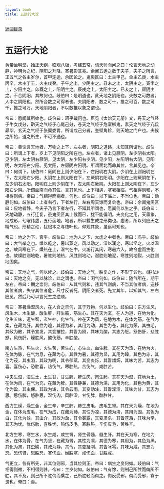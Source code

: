 ```yaml
---
layout: book
title: 五运行大论
---
```


[返回目录](./)

# 五运行大论

黄帝坐明堂，始正天纲，临观八极，考建五常，请天师而问之曰：论言天地之动静，神明为之纪，阴阳之升降，寒暑彰其兆。余闻五运之数于夫子，夫子之所言，正五气之各主岁尔，首甲定运，余因论之。鬼臾区曰：土主甲己，金主乙庚，水主丙辛，木主丁壬，火主戊癸。子午之上，少阴主之。丑未之上，太阴主之。寅申之上，少阳主之。卯酉之上，阳明主之。辰戌之上，太阳主之。巳亥之上，厥阴主之。不合阴阳，其故何也。歧伯曰：是明道也，此天地之阴阳也。夫数之可数者，人中之阴阳也，然所合数之可得者也。夫阴阳者，数之可十，推之可百，数之可千，推之可万。天地阴阳者，不以数推以象之谓也。

帝曰：愿闻其所始也。歧伯曰：昭乎哉问也。臣览《太始天元册》文，丹天之气经于牛女戊分，黅天之气经于心尾己分，苍天之气经于危室柳鬼，素天之气经于亢氐昴毕，玄天之气经于张翼娄胃。所谓戊己分者，奎壁角轸，则天地之门户也。夫候之所始，道之所生，不可不通也。

帝曰：善论言天地者，万物之上下，左右者，阴阳之道路，未知其所谓也。歧伯曰：所谓上下者，岁上下见阴阳之所在也。左右者，诸上见厥阴，左少阴右太阳。见少阴，左太阴右厥阴。见太阴，左少阳右少阴。见少阳，左阳明右大阴。见阳明，左太阳右少阳。见太阳，左厥阴右阳明。所谓面北而命其位，言其见也。帝曰：何谓下。歧伯曰：厥阴在上则少阳在下，左阳明右太阴。少阴在上则阳明在下，左太阳右少阳。太阴在上则太阳在下，左厥阴右阳明。少阳在上则厥阴在下，左少阴右太阳。阳明在上则少阴在下，左太阴右厥阴。太阳在上则太阴在下，左少阳右少阴。所谓面南而命其位，言其见也。上下相遘，寒暑相临，气相得则和，不相得则病。帝曰：气相得而病者，何也。歧伯曰：以下临上，不当位也。帝曰：动静何如。歧伯曰：上者右行，下者左行，左右周天馀而复会也。帝曰：余闻鬼臾区曰：应地者静。今夫子乃言下者左行，不知其所谓也，愿闻何以生之乎。歧伯曰：天地动静，五行迁复，虽鬼臾区其上候而已，犹不能徧明。夫变化之用，天垂象，地成形，七曜纬虚，五行丽地。地者，所以载生成之形类也。虚者，所以列应天之精气也。形精之动，犹根本之与枝叶也，仰观其象，虽远可知也。

帝曰：地之为下，否乎。歧伯曰：地为人之下，太虚之中者也。帝曰：冯乎。歧伯曰：大气举之也。燥以乾之，暑以蒸之，风以动之，湿以润之，寒以坚之，火以温之。故风寒在下，燥热在上，湿气在中，火游行其闲，寒暑六入，故令虚而生化也。故燥胜则地乾，暑胜则地热，风胜则地动，湿胜则地泥，寒胜则地裂，火胜则地固矣。

帝曰：天地之气，何以候之。歧伯曰：天地之气，胜复之作，不形于诊也。《脉法》曰：天地之变，无以脉诊，此之谓也。帝曰：闲气何如。歧伯曰：随气所在，期于左右。帝曰：期之柰何。歧伯曰：从其气则和，违其气则病，不当其位者病，迭移其位者病，失守其位者危，尺寸反者死，阴阳交者死。先立其年，以知其气，左右应见，然后乃可以言死生之逆顺。

帝曰：寒暑燥湿风火，在人合之柰何，其于万物，何以生化。歧伯曰：东方生风，风生木，木生酸，酸生肝，肝生筋，筋生心。其在天为玄，在人为道，在地为化。化生五味，道生智，玄生神，化生气。神在天为风，在地为木，在体为筋，在气为柔，在藏为肝。其性为暄，其德为和，其用为动，其色为苍，其化为荣，其虫毛，其政为散，其令宣发，其变摧拉，其眚为陨，其味为酸，其志为怒。怒伤肝，悲胜怒，风伤肝，燥胜风，酸伤筋，辛胜酸。

南方生热，热生火，火生苦，苦生心，心生血，血生脾。其在天为热，在地为火，在体为脉，在气为息，在藏为心。其性为暑，其德为显，其用为躁，其色为赤，其化为茂，其虫羽，其政为明，其令郁蒸，其变炎烁，其眚燔焫，其味为苦，其志为喜。喜伤心，恐胜喜，热伤气，寒胜热，苦伤气，咸胜苦。

中央生湿，湿生土，土生甘，甘生脾，脾生肉，肉生肺。其在天为湿，在地为土，在体为肉，在气为充，在藏为脾。其性静兼，其德为濡，其用为化，其色为黄，其化为盈，其虫倮。其政为谧，其令云雨，其变动注，其眚淫溃，其味为甘，其志为思。思伤脾，怒胜思，湿伤肉，风胜湿，甘伤脾，酸胜甘。

西方生燥，燥生金，金生辛，辛生肺，肺生皮毛，皮毛生肾。其在天为燥，在地为金，在体为皮毛，在气为成，在藏为肺，其性为凉，其德为清，其用为固，其色为白，其化为敛，其虫介，其政为劲，其令雾露，其变肃杀，其眚苍落，其味为辛，其志为忧。忧伤肺，喜胜忧，热伤皮毛，寒胜热，辛伤皮毛，苦胜辛。

北方生寒，寒生水，水生咸，咸生肾，肾生骨髓，髓生肝。其在天为寒，在地为水，在体为骨，在气为坚，在藏为肾，其性为凛，其德为寒，其用为，其色为黑，其化为肃，其虫鳞，其政为静，其令，其变凝冽，其眚冰雹，其味为咸，其志为恐。恐伤肾，思胜恐，寒伤血，燥胜寒，咸伤血，甘胜咸。

气更立，各有所先，非其位则邪，当其位则正。帝曰：病生之变何如。歧伯曰：气相得则微，不相得则甚。帝曰：主岁何如。歧伯曰：气有馀，则制己所胜而侮所不胜，其不及，则己所不胜侮而乘之，己所胜轻而侮之。侮反受邪，侮而受邪，寡于畏也。帝曰：善。

